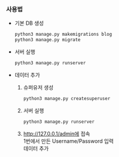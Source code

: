 ### 사용법
- 기본 DB 생성
    ```bash
    python3 manage.py makemigrations blog
    python3 manage.py migrate
    ```

- 서버 실행
    ```bash
    python3 manage.py runserver
    ```

- 데이터 추가
    1. 슈퍼유저 생성
        ```bash
        python3 manage.py createsuperuser
        ```
    2. 서버 실행
        ```bash
        python3 manage.py runserver
        ```
    3. http://127.0.0.1/admin에 접속<br>
        1번에서 만든 Username/Password 입력<br>
        데이터 추가<br>
